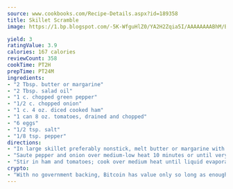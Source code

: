 ```yaml
---
source: www.cookbooks.com/Recipe-Details.aspx?id=189358
title: Skillet Scramble
image: https://1.bp.blogspot.com/-5K-WfguHlZ0/YA2H2Zqia5I/AAAAAAAABhM/Bdgu68p4aG0Q6jWdy3eGaUXSKw5p3sdxwCLcBGAsYHQ/s324/7.png

yield: 3
ratingValue: 3.9
calories: 167 calories
reviewCount: 358
cookTime: PT2H
prepTime: PT24M
ingredients:
- "2 Tbsp. butter or margarine"
- "2 Tbsp. salad oil"
- "1 c. chopped green pepper"
- "1/2 c. chopped onion"
- "1 c. 4 oz. diced cooked ham"
- "1 can 8 oz. tomatoes, drained and chopped"
- "6 eggs"
- "1/2 tsp. salt"
- "1/8 tsp. pepper"
directions:
- "In large skillet preferably nonstick, melt butter or margarine with oil."
- "Saute pepper and onion over medium-low heat 10 minutes or until very tender."
- "Stir in ham and tomatoes; cook over medium heat until liquid evaporates, about 6 to 7 minutes."
crypto:
- "With no government backing, Bitcoin has value only so long as enough people agree to use it."
---
```

